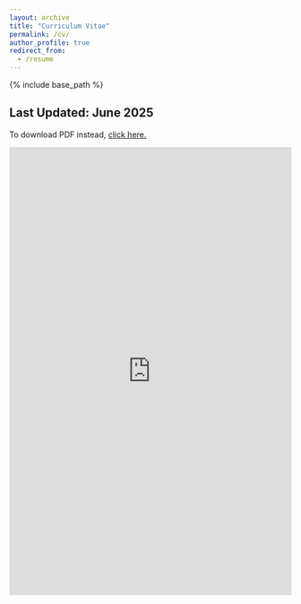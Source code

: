 ```yaml
---
layout: archive
title: "Curriculum Vitae"
permalink: /cv/
author_profile: true
redirect_from:
  - /resume
---
```


{% include base_path %}

## Last Updated: June 2025

To download PDF instead, [click here.](https://raw.githubusercontent.com/marisapetrusky/marisapetrusky.github.io/master/files/petrusky_cv.pdf)

<iframe
  src="https://mozilla.github.io/pdf.js/web/viewer.html?file=https://raw.githubusercontent.com/marisapetrusky/marisapetrusky.github.io/master/files/petrusky_cv.pdf"
  width="100%"
  height="800px"
  style="border: none;">
</iframe>

<!---
## Teaching
  <ul>{% for post in site.teaching reversed %}
    {% include archive-single-cv.html %}
  {% endfor %}</ul>
-->
